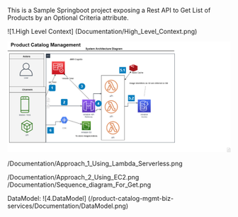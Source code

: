 This is a Sample Springboot project exposing a Rest API to Get List of Products by an Optional Criteria attribute.

![1.High Level Context] (Documentation/High_Level_Context.png)

![2a.Approach1](Documentation/Approach_1_Using_Lambda_Serverless.png)

/Documentation/Approach_1_Using_Lambda_Serverless.png

/Documentation/Approach_2_Using_EC2.png
/Documentation/Sequence_diagram_For_Get.png

DataModel:
  ![4.DataModel] (/product-catalog-mgmt-biz-services/Documentation/DataModel.png)

